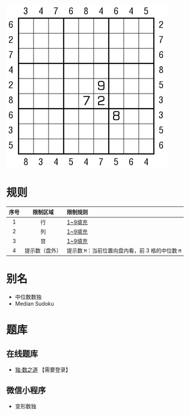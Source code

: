 ![](../../../images/sudoku/中位数数独.png)

# 规则
| 序号  |  限制区域   | 限制规则                           |
|:---:|:-------:|:-------------------------------|
|  1  |    行    | [1~9填充]                       |
|  2  |    列    | [1~9填充]                       |
|  3  |    宫    | [1~9填充]                       |
|  4  | 提示数（盘外） | 提示数 `M`：当前位置向盘内看，前 3 格的中位数 `M` |

# 别名
- 中位数数独
- Median Sudoku

# 题库

## 在线题库
- [独·数之道](http://www.sudokufans.org.cn/main.index.php?type=px2) 【需要登录】

## 微信小程序
- 变形数独

[1~9填充]: ../../../rules.md#1to9填充
